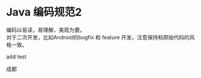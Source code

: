 # Java 编码规范2

编码以易读，易理解，美观为要。  
对于二次开发，比如Android的bugfix 和 feature 开发，注意保持和原始代码的风格一致。

add test





成都 

